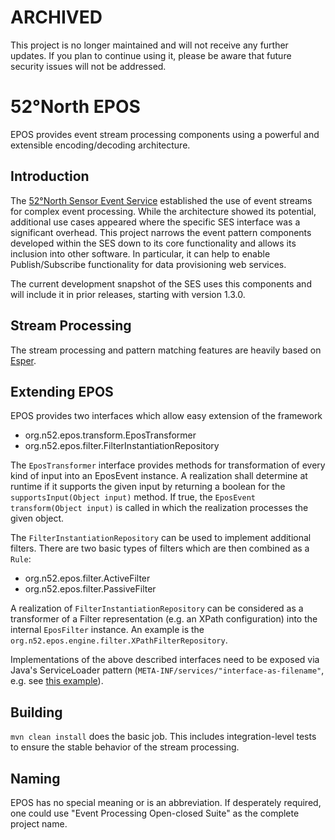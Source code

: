 # ARCHIVED

This project is no longer maintained and will not receive any further updates. If you plan to continue using it, please be aware that future security issues will not be addressed.

# 52°North EPOS

EPOS provides event stream processing components using a powerful and
extensible encoding/decoding architecture.

## Introduction

The [52°North Sensor Event Service](https://github.com/52North/SES)
established the use of event streams
for complex event processing. While the architecture showed its
potential, additional use cases appeared where the specific SES
interface was a significant overhead. This project narrows the event
pattern components developed within the SES down to its core
functionality and allows its inclusion into other software. In
particular, it can help to enable Publish/Subscribe functionality for
data provisioning web services.

The current development snapshot of the SES uses this components and
will include it in prior releases, starting with version 1.3.0.

## Stream Processing

The stream processing and pattern matching features are heavily based on 
[Esper](http://esper.codehaus.org/).

## Extending EPOS

EPOS provides two interfaces which allow easy extension of the framework

 * org.n52.epos.transform.EposTransformer
 * org.n52.epos.filter.FilterInstantiationRepository
 
The `EposTransformer` interface provides methods for transformation of
every kind of input into an EposEvent instance. A realization shall
determine at runtime if it supports the given input by returning a
boolean for  the ` supportsInput(Object input)` method. If true, the
`EposEvent transform(Object input)` is called in which the realization
processes the given object.

The `FilterInstantiationRepository` can be used to implement additional
filters. There are two basic types of filters which are then combined as
a `Rule`:

 * org.n52.epos.filter.ActiveFilter
 * org.n52.epos.filter.PassiveFilter

A realization of `FilterInstantiationRepository` can be considered as a
transformer of a Filter representation (e.g. an XPath configuration)
into the internal `EposFilter` instance. An example is the
`org.n52.epos.engine.filter.XPathFilterRepository`.

Implementations of the above described interfaces need to be exposed via
Java's ServiceLoader pattern (`META-INF/services/"interface-as-filename"`,
e.g. see [this example](epos-transform/epos-transform-xmlbeans/src/main/resources/META-INF/services/org.n52.epos.transform.EposTransformer)).

## Building

`mvn clean install` does the basic job. This includes integration-level
tests to ensure the stable behavior of the stream processing.

## Naming

EPOS has no special meaning or is an abbreviation. If desperately
required, one could use "Event Processing Open-closed Suite" as the
complete project name.
